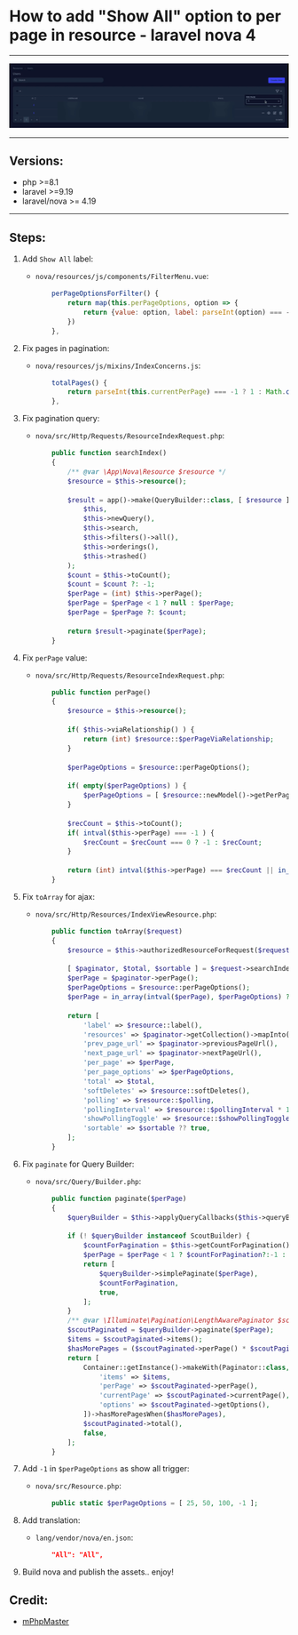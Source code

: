 # How to add "Show All" option to per page in resource - laravel nova 4

---

![screenshot](preview.gif)

---

## Versions:
* php >=8.1
* laravel >=9.19
* laravel/nova >= 4.19

---

## Steps:
1. Add `Show All` label: 
   * `nova/resources/js/components/FilterMenu.vue`:
       ```javascript
           perPageOptionsForFilter() {
               return map(this.perPageOptions, option => {
                   return {value: option, label: parseInt(option) === -1 ? Nova.translate('All') : option}
               })
           },
       ```

2. Fix pages in pagination:
   * `nova/resources/js/mixins/IndexConcerns.js`:
       ```javascript
           totalPages() {
               return parseInt(this.currentPerPage) === -1 ? 1 : Math.ceil(this.allMatchingResourceCount / this.currentPerPage)
           },
       ```

3. Fix pagination query:
   * `nova/src/Http/Requests/ResourceIndexRequest.php`:
       ```php
           public function searchIndex()
           {
               /** @var \App\Nova\Resource $resource */
               $resource = $this->resource();
        
               $result = app()->make(QueryBuilder::class, [ $resource ])->search(
                   $this,
                   $this->newQuery(),
                   $this->search,
                   $this->filters()->all(),
                   $this->orderings(),
                   $this->trashed()
               );
               $count = $this->toCount();
               $count = $count ?: -1;
               $perPage = (int) $this->perPage();
               $perPage = $perPage < 1 ? null : $perPage;
               $perPage = $perPage ?: $count;
    
               return $result->paginate($perPage);
           }
       ```

4. Fix `perPage` value:
   * `nova/src/Http/Requests/ResourceIndexRequest.php`:
       ```php
           public function perPage()
           {
               $resource = $this->resource();
        
               if( $this->viaRelationship() ) {
                   return (int) $resource::$perPageViaRelationship;
               }
        
               $perPageOptions = $resource::perPageOptions();
        
               if( empty($perPageOptions) ) {
                   $perPageOptions = [ $resource::newModel()->getPerPage() ];
               }
        
               $recCount = $this->toCount();
               if( intval($this->perPage) === -1 ) {
                   $recCount = $recCount === 0 ? -1 : $recCount;
               }
        
               return (int) intval($this->perPage) === $recCount || in_array($this->perPage, $perPageOptions) ? $this->perPage : $perPageOptions[ 0 ];
           }
       ```

4. Fix `toArray` for ajax:
   * `nova/src/Http/Resources/IndexViewResource.php`:
       ```php
           public function toArray($request)
           {
               $resource = $this->authorizedResourceForRequest($request);
        
               [ $paginator, $total, $sortable ] = $request->searchIndex();
               $perPage = $paginator->perPage();
               $perPageOptions = $resource::perPageOptions();
               $perPage = in_array(intval($perPage), $perPageOptions) ? $perPage : -1;
        
               return [
                   'label' => $resource::label(),
                   'resources' => $paginator->getCollection()->mapInto($resource)->map->serializeForIndex($request),
                   'prev_page_url' => $paginator->previousPageUrl(),
                   'next_page_url' => $paginator->nextPageUrl(),
                   'per_page' => $perPage,
                   'per_page_options' => $perPageOptions,
                   'total' => $total,
                   'softDeletes' => $resource::softDeletes(),
                   'polling' => $resource::$polling,
                   'pollingInterval' => $resource::$pollingInterval * 1000,
                   'showPollingToggle' => $resource::$showPollingToggle,
                   'sortable' => $sortable ?? true,
               ];
           }
       ```

5. Fix `paginate` for Query Builder:
    * `nova/src/Query/Builder.php`:
        ```php
            public function paginate($perPage)
            {
                $queryBuilder = $this->applyQueryCallbacks($this->queryBuilder);
            
                if (! $queryBuilder instanceof ScoutBuilder) {
                    $countForPagination = $this->getCountForPagination();
                    $perPage = $perPage < 1 ? $countForPagination?:-1 : $perPage;
                    return [
                        $queryBuilder->simplePaginate($perPage),
                        $countForPagination,
                        true,
                    ];
                }
                /** @var \Illuminate\Pagination\LengthAwarePaginator $scoutPaginated */
                $scoutPaginated = $queryBuilder->paginate($perPage);
                $items = $scoutPaginated->items();
                $hasMorePages = ($scoutPaginated->perPage() * $scoutPaginated->currentPage()) < $scoutPaginated->total();
                return [
                    Container::getInstance()->makeWith(Paginator::class, [
                        'items' => $items,
                        'perPage' => $scoutPaginated->perPage(),
                        'currentPage' => $scoutPaginated->currentPage(),
                        'options' => $scoutPaginated->getOptions(),
                    ])->hasMorePagesWhen($hasMorePages),
                    $scoutPaginated->total(),
                    false,
                ];
            }
        ```

6. Add `-1` in `$perPageOptions` as show all trigger:
   * `nova/src/Resource.php`:
       ```php
           public static $perPageOptions = [ 25, 50, 100, -1 ];
       ```

7. Add translation:
   * `lang/vendor/nova/en.json`:
       ```json
           "All": "All",
       ```

8. Build nova and publish the assets.. enjoy!



## Credit:
* [mPhpMaster](https://github.com/mPhpMaster)